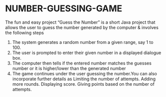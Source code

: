 # NUMBER-GUESSING-GAME
The fun and easy project “Guess the Number” is a short Java project that allows the user to guess the number generated by the computer &amp; involves the following steps
1. The system generates a random number from a given range, say 1 to 100.
2. The user is prompted to enter their given number in a displayed dialogue box.
3. The computer then tells if the entered number matches the guesses number or it is higher/lower than the generated number
4. The game continues under the user guessing the number.You can also incorporate further details as
Limiting the number of attempts.
Adding more rounds.
Displaying score.
Giving points based on the number of attempts.
